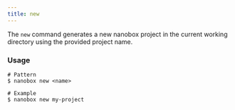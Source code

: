 ```yaml
---
title: new
---
```


The `new` command generates a new nanobox project in the current working directory using the provided project name.

### Usage
``` shell
# Pattern
$ nanobox new <name>

# Example
$ nanobox new my-project
```